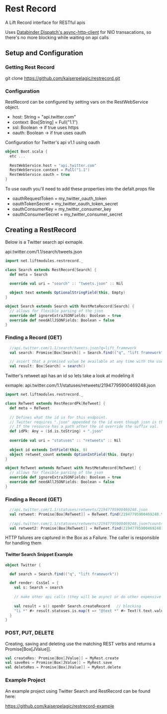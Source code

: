 Rest Record
===========

A Lift Record interface for RESTful apis

Uses <a href="http://dispatch.databinder.net/Dispatch.html">Databinder Dispatch's </a><a href="https://github.com/AsyncHttpClient/async-http-client">async-http-client</a> for NIO transacations, so there's no more blocking while waiting on api calls

## Setup and Configuration 

### Getting Rest Record

git clone https://github.com/kaiserpelagic/restrecord.git

### Configuration
RestRecord can be configured by setting vars on the RestWebService object.

* host: String = "api.twitter.com"
* context: Box[String] =  Full("1.1")
* ssl: Boolean -> if true uses https
* oauth: Boolean -> if true uses oauth

Configuration for Twitter's api v1.1 using oauth

```scala
object Boot.scala {
  etc ...
   
  RestWebService.host = "api.twitter.com"
  RestWebService.context = Full("1.1")
  RestWebService.oauth = true
}
```
To use oauth you'll need to add these properties into the defalt.props file

* oauthRequestToken = my_twitter_oauth_token
* oauthTokenSecret = my_twitter_oauth_token_secret
* oauthConsumerKey = my_twitter_consumer_key
* oauthConsumerSecret = my_twitter_consumer_secret


## Creating a RestRecord

Below is a Twitter search api exmaple.

api.twitter.com/1.1/search/tweets.json

```scala
import net.liftmodules.restrecord._

class Search extends RestRecord[Search] {
  def meta = Search
  
  override val uri = "search" :: "tweets.json" :: Nil

  object text extends OptionalStringField(this, Empty)
}

object Search extends Search with RestMetaRecord[Search] { 
  // allows for flexible parsing of the json
  override def ignoreExtraJSONFields: Boolean = true
  override def needAllJSONFields: Boolean = false
}
```

### Finding a Record (GET)

```scala
  //api.twitter.com/1.1/search/tweets.json?q=lift_framework
  val search: Promise[Box[Search]] = Search.find(("q", "lift framework")) 

  // assert that a promised value be available at any time with the use of apply; this is blocking
  val result: Box[Search] = search()
```

Twitter's retweet api has an id so lets take a look at modeling it

exmaple: api.twitter.com/1.1/statuses/retweets/21947795900469248.json
```scala
import net.liftmodules.restrecord._

class ReTweet extends RestRecordPk[ReTweet] {
  def meta = ReTweet
  
  // Defines what the id is for this endpoint.
  // Twitter requires ".json" appended to the id even though json is the only option.
  // If the resource has a path after the id override the suffix val.
  def idPk: Any = (id.is.toString) + ".json"
  
  override val uri = "statuses" :: "retweets" :: Nil
  
  object id extends IntField(this, 0)
  object retweet_count extends OptionIntField(this, Empty)
}

object ReTweet extends ReTweet with RestMetaRecord[ReTweet] { 
  // allows for flexible parsing of the json
  override def ignoreExtraJSONFields: Boolean = true
  override def needAllJSONFields: Boolean = false
}
```
### Finding a Record (GET)

```scala
  //api.twitter.com/1.1/statuses/retweets/21947795900469248.json
  val retweet: Promise[Box[ReTweet]] = ReTweet.find(21947795900469248.toString + ".json") 
  
  //api.twitter.com/1.1/statuses/retweets/21947795900469248.json?count=5&trim_user=t
  val retweet2: Promise[Box[ReTweet]] = ReTweet.find(21947795900469248.toString + ".json", ("count", "5"), ("trim_user", "t"))
```

HTTP failures are captured in the Box as a Failure. The caller is responsible for handling them 

#### Twitter Search Snippet Example
```scala
object Twitter {

  def search = Search.find(("q", "lift framework"))

  def render: CssSel = {
    val s: Search = search
    
    // make other api calls (they will be async) or do other expensive things
    
    val result = s() openOr Search.createRecord   // blocking
    "li *" #> result.statuses.is.map(t => "@text *" #> Text(t.text.valueBox openOr ""))
  }
}
```

### POST, PUT, DELETE

Creating, saving and deleting use the matching REST verbs and returns a Promise[Box[JValue]].

```scala
val createRes: Promise[Box[JValue]] = MyRest.create
val saveRes = Promise[Box[JValue]] = MyRest.save
val deleteRes = Promise[Box[JValue]] = MyRest.delete
```

### Example Project

An example project using Twitter Search and RestRecord can be found here:

https://github.com/kaiserpelagic/restrecord-example
